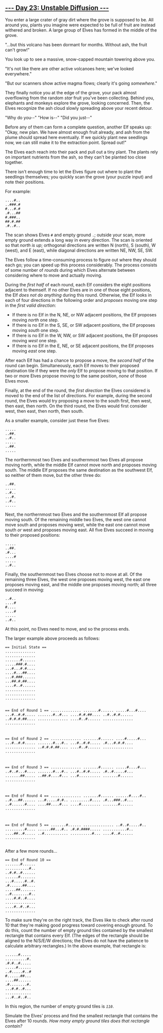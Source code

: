 <article class="day-desc"><h2><a href="https://adventofcode.com/2022/day/23">--- Day 23: Unstable Diffusion ---</a></h2><p>You enter a large crater of gray dirt where the grove is supposed to be. All around you, plants you imagine were expected to be full of fruit are instead withered and broken. A large group of Elves has formed in the middle of the grove.</p>
<p>"...but this volcano has been dormant for months. Without ash, the fruit can't grow!"</p>
<p>You look up to see a massive, snow-capped mountain towering above you.</p>
<p>"It's not like there are other active volcanoes here; we've looked everywhere."</p>
<p>"But our scanners show active magma flows; clearly it's going <em>somewhere</em>."</p>
<p>They finally notice you at the edge of the grove, your pack almost overflowing from the random <em class="star">star</em> fruit you've been collecting. Behind you, elephants and monkeys explore the grove, looking concerned. Then, the Elves recognize the ash cloud slowly spreading above your recent detour.</p>
<p>"Why do you--" "How is--" "Did you just--"</p>
<p>Before any of them can form a complete question, another Elf speaks up: "Okay, new plan. We have almost enough fruit already, and ash from the plume should spread here eventually. If we quickly plant new seedlings now, we can still make it to the extraction point. Spread out!"</p>
<p>The Elves each reach into their pack and pull out a tiny plant. The plants rely on important nutrients from the ash, so they can't be planted too close together.</p>
<p>There isn't enough time to let the Elves figure out where to plant the seedlings themselves; you quickly scan the grove (your puzzle input) and note their positions.</p>
<p>For example:</p>
<pre><code>....#..
..###.#
#...#.#
.#...##
#.###..
##.#.##
.#..#..
</code></pre>
<p>The scan shows Elves <code>#</code> and empty ground <code>.</code>; outside your scan, more empty ground extends a long way in every direction. The scan is oriented so that <em>north is up</em>; orthogonal directions are written N (north), S (south), W (west), and E (east), while diagonal directions are written NE, NW, SE, SW.</p>
<p>The Elves follow a time-consuming process to figure out where they should each go; you can speed up this process considerably. The process consists of some number of <em>rounds</em> during which Elves alternate between considering where to move and actually moving.</p>
<p>During the <em>first half</em> of each round, each Elf considers the eight positions adjacent to themself. If no other Elves are in one of those eight positions, the Elf <em>does not do anything</em> during this round. Otherwise, the Elf looks in each of four directions in the following order and <em>proposes</em> moving one step in the <em>first valid direction</em>:</p>
<ul>
<li>If there is no Elf in the N, NE, or NW adjacent positions, the Elf proposes moving <em>north</em> one step.</li>
<li>If there is no Elf in the S, SE, or SW adjacent positions, the Elf proposes moving <em>south</em> one step.</li>
<li>If there is no Elf in the W, NW, or SW adjacent positions, the Elf proposes moving <em>west</em> one step.</li>
<li>If there is no Elf in the E, NE, or SE adjacent positions, the Elf proposes moving <em>east</em> one step.</li>
</ul>
<p>After each Elf has had a chance to propose a move, the <em>second half</em> of the round can begin. Simultaneously, each Elf moves to their proposed destination tile if they were the <em>only</em> Elf to propose moving to that position. If two or more Elves propose moving to the same position, <em>none</em> of those Elves move.</p>
<p>Finally, at the end of the round, the <em>first direction</em> the Elves considered is moved to the end of the list of directions. For example, during the second round, the Elves would try proposing a move to the south first, then west, then east, then north. On the third round, the Elves would first consider west, then east, then north, then south.</p>
<p>As a smaller example, consider just these five Elves:</p>
<pre><code>.....
..##.
..#..
.....
..##.
.....
</code></pre>
<p>The northernmost two Elves and southernmost two Elves all propose moving north, while the middle Elf cannot move north and proposes moving south. The middle Elf proposes the same destination as the southwest Elf, so neither of them move, but the other three do:</p>
<pre><code>..##.
.....
..#..
...#.
..#..
.....
</code></pre>
<p>Next, the northernmost two Elves and the southernmost Elf all propose moving south. Of the remaining middle two Elves, the west one cannot move south and proposes moving west, while the east one cannot move south <em>or</em> west and proposes moving east. All five Elves succeed in moving to their proposed positions:</p>
<pre><code>.....
..##.
.#...
....#
.....
..#..
</code></pre>
<p>Finally, the southernmost two Elves choose not to move at all. Of the remaining three Elves, the west one proposes moving west, the east one proposes moving east, and the middle one proposes moving north; all three succeed in moving:</p>
<pre><code>..#..
....#
#....
....#
.....
..#..
</code></pre>
<p>At this point, no Elves need to move, and so the process ends.</p>
<p>The larger example above proceeds as follows:</p>
<pre><code>== Initial State ==
..............
..............
.......#......
.....###.#....
...#...#.#....
....#...##....
...#.###......
...##.#.##....
....#..#......
..............
..............
..............

== End of Round 1 ==
..............
.......#......
.....#...#....
...#..#.#.....
.......#..#...
....#.#.##....
..#..#.#......
..#.#.#.##....
..............
....#..#......
..............
..............

== End of Round 2 ==
..............
.......#......
....#.....#...
...#..#.#.....
.......#...#..
...#..#.#.....
.#...#.#.#....
..............
..#.#.#.##....
....#..#......
..............
..............

== End of Round 3 ==
..............
.......#......
.....#....#...
..#..#...#....
.......#...#..
...#..#.#.....
.#..#.....#...
.......##.....
..##.#....#...
...#..........
.......#......
..............

== End of Round 4 ==
..............
.......#......
......#....#..
..#...##......
...#.....#.#..
.........#....
.#...###..#...
..#......#....
....##....#...
....#.........
.......#......
..............

== End of Round 5 ==
.......#......
..............
..#..#.....#..
.........#....
......##...#..
.#.#.####.....
...........#..
....##..#.....
..#...........
..........#...
....#..#......
..............
</code></pre>
<p>After a few more rounds...</p>
<pre><code>== End of Round 10 ==
.......#......
...........#..
..#.#..#......
......#.......
...#.....#..#.
.#......##....
.....##.......
..#........#..
....#.#..#....
..............
....#..#..#...
..............
</code></pre>
<p>To make sure they're on the right track, the Elves like to check after round 10 that they're making good progress toward covering enough ground. To do this, count the number of empty ground tiles contained by the smallest rectangle that contains every Elf. (The edges of the rectangle should be aligned to the N/S/E/W directions; the Elves do not have the patience to calculate <span title="Arbitrary Rectangles is my Piet Mondrian cover band.">arbitrary rectangles</span>.) In the above example, that rectangle is:</p>
<pre><code>......#.....
..........#.
.#.#..#.....
.....#......
..#.....#..#
#......##...
....##......
.#........#.
...#.#..#...
............
...#..#..#..
</code></pre>
<p>In this region, the number of empty ground tiles is <code><em>110</em></code>.</p>
<p>Simulate the Elves' process and find the smallest rectangle that contains the Elves after 10 rounds. <em>How many empty ground tiles does that rectangle contain?</em></p>
</article>